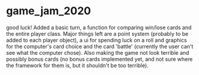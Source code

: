 # game_jam_2020
good luck!
Added a basic turn, a function for comparing win/lose cards and the entire player class.
Major things left are a point system (probably to be added to each player object), a ui for spending luck on a roll and graphics for the computer's card choice and the card 'battle' (currently the user can't see what the computer chose). Also making the game not look terrible and possibly bonus cards (no bonus cards implemented yet, and not sure where the framework for them is, but it shouldn't be too terrible).
